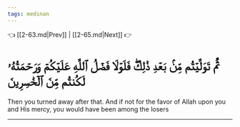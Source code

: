 ```yaml
---
tags: medinan
---
```


👈 [[2-63.md|Prev]] | [[2-65.md|Next]] 👉

# ثُمَّ تَوَلَّيۡتُم مِّنۢ بَعۡدِ ذَٰلِكَۖ فَلَوۡلَا فَضۡلُ ٱللَّهِ عَلَيۡكُمۡ وَرَحۡمَتُهُۥ لَكُنتُم مِّنَ ٱلۡخَٰسِرِينَ

Then you turned away after that. And if not for the favor of Allah upon you and His mercy, you would have been among the losers

---

